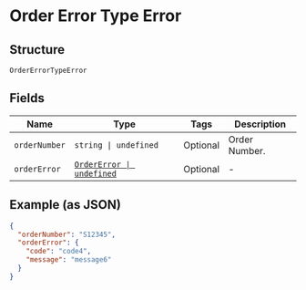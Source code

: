 
# Order Error Type Error

## Structure

`OrderErrorTypeError`

## Fields

| Name | Type | Tags | Description |
|  --- | --- | --- | --- |
| `orderNumber` | `string \| undefined` | Optional | Order Number. |
| `orderError` | [`OrderError \| undefined`](../../doc/models/order-error.md) | Optional | - |

## Example (as JSON)

```json
{
  "orderNumber": "S12345",
  "orderError": {
    "code": "code4",
    "message": "message6"
  }
}
```

